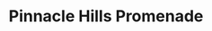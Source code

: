 ---
title: "Pinnacle Hills Promenade"
url: /rogers/pinnacle-hills-promenade-promenade-boulevard-3/
shop: mall
---